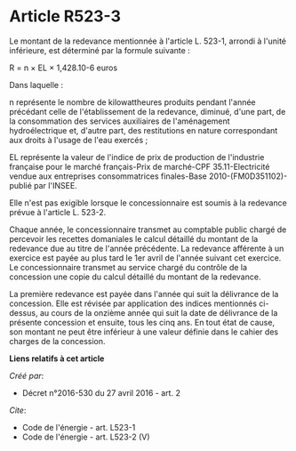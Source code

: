# Article R523-3

Le montant de la redevance mentionnée à l'article L. 523-1, arrondi à l'unité inférieure, est déterminé par la formule
suivante : 

R = n × EL × 1,428.10-6 euros 

Dans laquelle : 

n représente le nombre de kilowattheures produits pendant l'année précédant celle de l'établissement de la redevance,
diminué, d'une part, de la consommation des services auxiliaires de l'aménagement hydroélectrique et, d'autre part, des
restitutions en nature correspondant aux droits à l'usage de l'eau exercés ; 

EL représente la valeur de l'indice de prix de production de l'industrie française pour le marché français-Prix de marché-CPF
35.11-Electricité vendue aux entreprises consommatrices finales-Base 2010-(FM0D351102)-publié par l'INSEE. 

Elle n'est pas exigible lorsque le concessionnaire est soumis à la redevance prévue à l'article L. 523-2. 

Chaque année, le concessionnaire transmet au comptable public chargé de percevoir les recettes domaniales le calcul détaillé
du montant de la redevance due au titre de l'année précédente. La redevance afférente à un exercice est payée au plus tard le
1er avril de l'année suivant cet exercice. Le concessionnaire transmet au service chargé du contrôle de la concession une
copie du calcul détaillé du montant de la redevance. 

La première redevance est payée dans l'année qui suit la délivrance de la concession. Elle est révisée par application des
indices mentionnés ci-dessus, au cours de la onzième année qui suit la date de délivrance de la présente concession et
ensuite, tous les cinq ans. En tout état de cause, son montant ne peut être inférieur à une valeur définie dans le cahier des
charges de la concession.

**Liens relatifs à cet article**

_Créé par_:

  - Décret n°2016-530 du 27 avril 2016 - art. 2

_Cite_:

  - Code de l'énergie - art. L523-1
  - Code de l'énergie - art. L523-2 (V)
